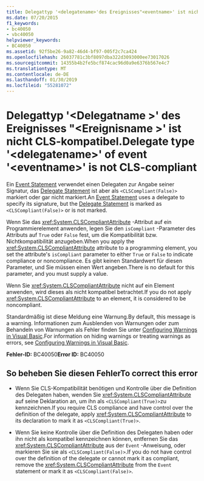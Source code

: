 ```yaml
---
title: Delegattyp '<delegatename>'des Ereignisses"<eventname>' ist nicht CLS-kompatibel.
ms.date: 07/20/2015
f1_keywords:
- bc40050
- vbc40050
helpviewer_keywords:
- BC40050
ms.assetid: 92f5be26-9a82-46d4-bf97-005f2c7ca424
ms.openlocfilehash: 26037781c3bf8097dba322d3093000ee73017026
ms.sourcegitcommit: 14355b4b2fe5bcf874cac96d0a9e6376b567e4c7
ms.translationtype: MT
ms.contentlocale: de-DE
ms.lasthandoff: 01/30/2019
ms.locfileid: "55281072"
---
```

# <a name="delegate-type-delegatename-of-event-eventname-is-not-cls-compliant"></a><span data-ttu-id="1efe7-102">Delegattyp '\<Delegatname >' des Ereignisses "\<Ereignisname >' ist nicht CLS-kompatibel.</span><span class="sxs-lookup"><span data-stu-id="1efe7-102">Delegate type '\<delegatename>' of event '\<eventname>' is not CLS-compliant</span></span>
<span data-ttu-id="1efe7-103">Ein [Event Statement](../../visual-basic/language-reference/statements/event-statement.md) verwendet einen Delegaten zur Angabe seiner Signatur, das [Delegate Statement](../../visual-basic/language-reference/statements/delegate-statement.md) ist aber als `<CLSCompliant(False)>` markiert oder gar nicht markiert.</span><span class="sxs-lookup"><span data-stu-id="1efe7-103">An [Event Statement](../../visual-basic/language-reference/statements/event-statement.md) uses a delegate to specify its signature, but the [Delegate Statement](../../visual-basic/language-reference/statements/delegate-statement.md) is marked as `<CLSCompliant(False)>` or is not marked.</span></span>  
  
 <span data-ttu-id="1efe7-104">Wenn Sie das <xref:System.CLSCompliantAttribute> -Attribut auf ein Programmierelement anwenden, legen Sie den `isCompliant` -Parameter des Attributs auf `True` oder `False` fest, um die Kompatibilität bzw. Nichtkompatibilität anzugeben.</span><span class="sxs-lookup"><span data-stu-id="1efe7-104">When you apply the <xref:System.CLSCompliantAttribute> attribute to a programming element, you set the attribute's `isCompliant` parameter to either `True` or `False` to indicate compliance or noncompliance.</span></span> <span data-ttu-id="1efe7-105">Es gibt keinen Standardwert für diesen Parameter, und Sie müssen einen Wert angeben.</span><span class="sxs-lookup"><span data-stu-id="1efe7-105">There is no default for this parameter, and you must supply a value.</span></span>  
  
 <span data-ttu-id="1efe7-106">Wenn Sie <xref:System.CLSCompliantAttribute> nicht auf ein Element anwenden, wird dieses als nicht kompatibel betrachtet.</span><span class="sxs-lookup"><span data-stu-id="1efe7-106">If you do not apply <xref:System.CLSCompliantAttribute> to an element, it is considered to be noncompliant.</span></span>  
  
 <span data-ttu-id="1efe7-107">Standardmäßig ist diese Meldung eine Warnung.</span><span class="sxs-lookup"><span data-stu-id="1efe7-107">By default, this message is a warning.</span></span> <span data-ttu-id="1efe7-108">Informationen zum Ausblenden von Warnungen oder zum Behandeln von Warnungen als Fehler finden Sie unter [Configuring Warnings in Visual Basic](/visualstudio/ide/configuring-warnings-in-visual-basic).</span><span class="sxs-lookup"><span data-stu-id="1efe7-108">For information on hiding warnings or treating warnings as errors, see [Configuring Warnings in Visual Basic](/visualstudio/ide/configuring-warnings-in-visual-basic).</span></span>  
  
 <span data-ttu-id="1efe7-109">**Fehler-ID:** BC40050</span><span class="sxs-lookup"><span data-stu-id="1efe7-109">**Error ID:** BC40050</span></span>  
  
## <a name="to-correct-this-error"></a><span data-ttu-id="1efe7-110">So beheben Sie diesen Fehler</span><span class="sxs-lookup"><span data-stu-id="1efe7-110">To correct this error</span></span>  
  
-   <span data-ttu-id="1efe7-111">Wenn Sie CLS-Kompatibilität benötigen und Kontrolle über die Definition des Delegaten haben, wenden Sie <xref:System.CLSCompliantAttribute> auf seine Deklaration an, um ihn als `<CLSCompliant(True)>`zu kennzeichnen.</span><span class="sxs-lookup"><span data-stu-id="1efe7-111">If you require CLS compliance and have control over the definition of the delegate, apply <xref:System.CLSCompliantAttribute> to its declaration to mark it as `<CLSCompliant(True)>`.</span></span>  
  
-   <span data-ttu-id="1efe7-112">Wenn Sie keine Kontrolle über die Definition des Delegaten haben oder ihn nicht als kompatibel kennzeichnen können, entfernen Sie das <xref:System.CLSCompliantAttribute> aus der `Event` -Anweisung, oder markieren Sie sie als `<CLSCompliant(False)>`.</span><span class="sxs-lookup"><span data-stu-id="1efe7-112">If you do not have control over the definition of the delegate or cannot mark it as compliant, remove the <xref:System.CLSCompliantAttribute> from the `Event` statement or mark it as `<CLSCompliant(False)>`.</span></span>